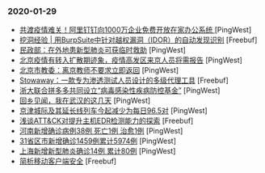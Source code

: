 ### 2020-01-29

* [共渡疫情难关！阿里钉钉向1000万企业免费开放在家办公系统 ](https://www.pingwest.com/a/203998) [PingWest]
* [挖洞经验 | 用BurpSuite中针对越权漏洞（IDOR）的自动发现识别](https://www.freebuf.com/vuls/225701.html) [Freebuf]
* [民政部：在外地患新型肺炎可获临时救助](https://www.pingwest.com/w/203985) [PingWest]
* [北京疫情有转入扩散期迹象，疫情高发区来京人员将需报告](https://www.pingwest.com/w/203984) [PingWest]
* [北京市教委：离京教师不要求立即返回](https://www.pingwest.com/w/203983) [PingWest]
* [Stowaway：一款专为渗透测试人员设计的多级代理工具](https://www.freebuf.com/sectool/225031.html) [Freebuf]
* [浙大联合拼多多共同设立“病毒感染性疾病防控基金”](https://www.pingwest.com/w/203978) [PingWest]
* [回乡见闻，我在武汉的这几天](https://www.pingwest.com/a/203973) [PingWest]
* [京津城际及其延长线列车今起减少为每日96.5对](https://www.pingwest.com/w/203972) [PingWest]
* [浅谈ATT&CK对提升主机EDR检测能力的探索](https://www.freebuf.com/articles/es/223972.html) [Freebuf]
* [河南新增确诊病例38例 死亡1例 治愈1例](https://www.pingwest.com/w/203952) [PingWest]
* [31省区市新增确诊1459例累计5974例](https://www.pingwest.com/w/203947) [PingWest]
* [上海新增新型肺炎确诊14例 累计80例](https://www.pingwest.com/w/203946) [PingWest]
* [简析移动客户端安全](https://www.freebuf.com/articles/terminal/219480.html) [Freebuf]
